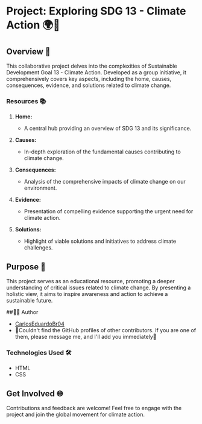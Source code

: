 # Project: Exploring SDG 13 - Climate Action 🌍🌱

## Overview 🚀

This collaborative project delves into the complexities of Sustainable Development Goal 13 - Climate Action. Developed as a group initiative, it comprehensively covers key aspects, including the home, causes, consequences, evidence, and solutions related to climate change.

### Resources 📚

1. **Home:**
   - A central hub providing an overview of SDG 13 and its significance.

2. **Causes:**
   - In-depth exploration of the fundamental causes contributing to climate change.

3. **Consequences:**
   - Analysis of the comprehensive impacts of climate change on our environment.

4. **Evidence:**
   - Presentation of compelling evidence supporting the urgent need for climate action.

5. **Solutions:**
   - Highlight of viable solutions and initiatives to address climate challenges.

## Purpose 🎯

This project serves as an educational resource, promoting a deeper understanding of critical issues related to climate change. By presenting a holistic view, it aims to inspire awareness and action to achieve a sustainable future.

##👨‍💻 Author

- [CarlosEduardoBr04](https://github.com/CarlosEduardoBr04)
- 🚨Couldn't find the GitHub profiles of other contributors. If you are one of them, please message me, and I'll add you immediately🚨

### Technologies Used 🛠️

- HTML
- CSS

## Get Involved 🌐

Contributions and feedback are welcome! Feel free to engage with the project and join the global movement for climate action.

